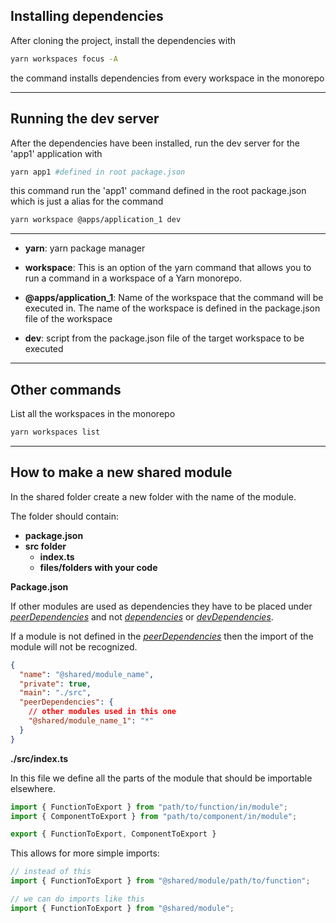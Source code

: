 ## Installing dependencies

After cloning the project, install the dependencies with

```bash
yarn workspaces focus -A
```

the command installs dependencies from every workspace in the monorepo

* * *

## Running the dev server

After the dependencies have been installed, run the dev server for the 'app1' application with 

```bash
yarn app1 #defined in root package.json
```

this command run the 'app1' command defined in the root package.json which is just a alias for the command

```bash
yarn workspace @apps/application_1 dev
```

* * *

- **yarn**: yarn package manager

- **workspace**: This is an option of the yarn command that allows you to run a command in a workspace of a Yarn monorepo.

- **@apps/application_1**: Name of the workspace that the command will be executed in. The name of the workspace is defined in the package.json file of the workspace

- **dev**: script from the package.json file of the target workspace to be executed

* * *

## Other commands

List all the workspaces in the monorepo 

```bash
yarn workspaces list
```

* * *

## How to make a new shared module

In the shared folder create a new folder with the name of the module.

The folder should contain:
- **package.json**
- **src folder**
  - **index.ts**
  - **files/folders with your code**


**Package.json**

If other modules are used as dependencies they have to be placed under <u>_peerDependencies_</u> and not <u>_dependencies_</u> or <u>_devDependencies_</u>.

If a module is not defined in the <u>_peerDependencies_</u> then the import of the module will not be recognized.

```json
{
  "name": "@shared/module_name",
  "private": true,
  "main": "./src",
  "peerDependencies": {
    // other modules used in this one
    "@shared/module_name_1": "*"
  }
}
```

**./src/index.ts**

In this file we define all the parts of the module that should be importable elsewhere.
```typescript
import { FunctionToExport } from "path/to/function/in/module";
import { ComponentToExport } from "path/to/component/in/module";

export { FunctionToExport, ComponentToExport }
```

This allows for more simple imports:
```typescript
// instead of this
import { FunctionToExport } from "@shared/module/path/to/function";

// we can do imports like this
import { FunctionToExport } from "@shared/module";
```

